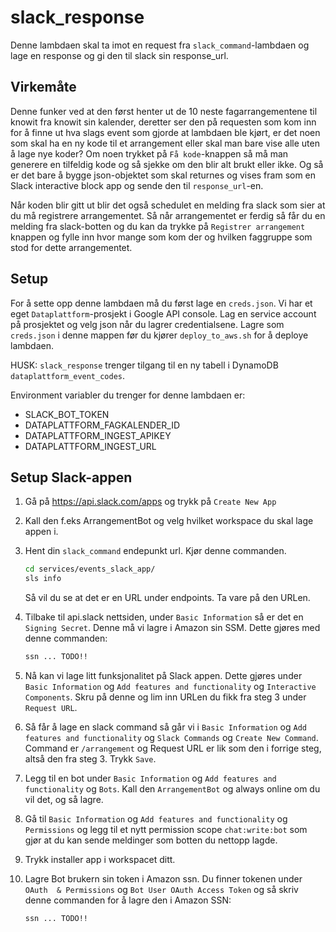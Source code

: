 # slack_response
Denne lambdaen skal ta imot en request fra ```slack_command```-lambdaen og lage en response og gi
den til slack sin response_url.

## Virkemåte
Denne funker ved at den først henter ut de 10 neste fagarrangementene til knowit fra knowit sin
kalender, deretter ser den på requesten som kom inn for å finne ut hva slags event som gjorde at
lambdaen ble kjørt, er det noen som skal ha en ny kode til et arrangement eller skal man bare vise
alle uten å lage nye koder? Om noen trykket på ```Få kode```-knappen så må man generere en 
tilfeldig kode og så sjekke om den blir alt brukt eller ikke. Og så er det bare å bygge
json-objektet som skal returnes og vises fram som en Slack interactive block app og sende den 
til ```response_url```-en. 

Når koden blir gitt ut blir det også schedulet en melding fra slack som sier at du må registrere
 arrangementet. Så når arrangementet er ferdig så får du en melding fra slack-botten og du kan 
 da trykke på ```Registrer arrangement``` knappen og fylle inn hvor mange som kom der og hvilken 
 faggruppe som stod for dette arrangementet.

## Setup

For å sette opp denne lambdaen må du først lage en ```creds.json```.
Vi har et eget ```Dataplattform```-prosjekt i Google API console.
Lag en service account på prosjektet og velg json når du lagrer credentialsene.
Lagre som ```creds.json``` i denne mappen før du kjører ```deploy_to_aws.sh``` for å deploye
lambdaen.

HUSK: ```slack_response``` trenger tilgang til en ny tabell i DynamoDB
```dataplattform_event_codes```.

Environment variabler du trenger for denne lambdaen er:
* SLACK_BOT_TOKEN
* DATAPLATTFORM_FAGKALENDER_ID
* DATAPLATTFORM_INGEST_APIKEY
* DATAPLATTFORM_INGEST_URL

## Setup Slack-appen
1. Gå på https://api.slack.com/apps og trykk på `Create New App`
2. Kall den f.eks ArrangementBot og velg hvilket workspace du skal lage appen i.
3. 
    Hent din `slack_command` endepunkt url. Kjør denne commanden.
    ```bash
    cd services/events_slack_app/
    sls info
    ```
    Så vil du se at det er en URL under endpoints. Ta vare på den URLen.
4.
    Tilbake til api.slack nettsiden, under `Basic Information` så er det en `Signing Secret`. Denne må vi lagre i Amazon sin SSM. Dette gjøres med denne commanden:

    ```bash
    ssn ... TODO!!
    ```
5. 
    Nå kan vi lage litt funksjonalitet på Slack appen. Dette gjøres under `Basic Information` og `Add features and functionality` og `Interactive Components`. Skru på denne og lim inn URLen du fikk fra steg 3 under `Request URL`. 
6.
    Så får å lage en slack command så går vi i `Basic Information` og `Add features and functionality` og `Slack Commands` og `Create New Command`. Command er `/arrangement` og Request URL er lik som den i forrige steg, altså den fra steg 3. Trykk `Save`.
7.
    Legg til en bot under `Basic Information` og `Add features and functionality` og `Bots`. Kall den `ArrangementBot` og always online om du vil det, og så lagre. 
8.
    Gå til `Basic Information` og `Add features and functionality` og `Permissions` og legg til et nytt permission scope `chat:write:bot` som gjør at du kan sende meldinger som botten du nettopp lagde.
9. 
    Trykk installer app i workspacet ditt.
10. 
    Lagre Bot brukern sin token i Amazon ssn. Du finner tokenen under `OAuth  & Permissions` og `Bot User OAuth Access Token` og så skriv denne commanden for å lagre den i Amazon SSN:

    ```bash
    ssn ... TODO!!
    ```